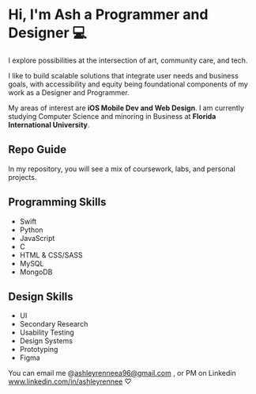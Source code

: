 # Hi, I'm Ash a Programmer and Designer  💻 
I explore possibilities at the intersection of art, community care, and tech. 

I like to build scalable solutions that integrate user needs and business goals, with accessibility and equity being foundational components of my work as a Designer and Programmer. 

My areas of interest are **iOS Mobile Dev and Web Design**.
I am currently studying Computer Science and minoring in Business at **Florida International University**.

## Repo Guide 
In my repository, you will see a mix of coursework, labs, and personal projects.

## Programming Skills
- Swift
- Python
- JavaScript
- C
- HTML & CSS/SASS
- MySQL
- MongoDB

## Design Skills
- UI
- Secondary Research
- Usability Testing
- Design Systems
- Prototyping 
- Figma





You can email me @ashleyrenneea96@gmail.com , or PM on Linkedin www.linkedin.com/in/ashleyrennee ♡
